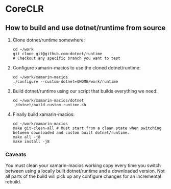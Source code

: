 # CoreCLR

## How to build and use dotnet/runtime from source

1. Clone dotnet/runtime somewhere:

    ```shell
    cd ~/work
    git clone git@github.com:dotnet/runtime
    # Checkout any specific branch you want to test
    ```

2. Configure xamarin-macios to use the cloned dotnet/runtime:

    ```shell
    cd ~/work/xamarin-macios
    ./configure --custom-dotnet=$HOME/work/runtime
    ```

3. Build dotnet/runtime using our script that builds everything we need:

    ```shell
    cd ~/work/xamarin-macios/dotnet
    ./dotnet/build-custom-runtime.sh
    ```

4. Finally build xamarin-macios:

    ```shell
    cd ~/work/xamarin-macios
    make git-clean-all # Must start from a clean state when switching between downloaded and custom built dotnet/runtime.
    make all -j8
    make install -j8
    ```

### Caveats

You must clean your xamarin-macios working copy every time you switch between
using a locally built dotnet/runtime and a downloaded version. Not all parts
of the build will pick up any configure changes for an incremental rebuild.
